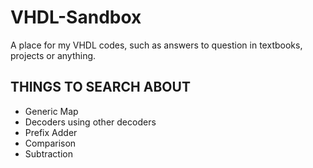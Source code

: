 # VHDL-Sandbox
A place for my VHDL codes, such as answers to question in textbooks, projects or anything.

## THINGS TO SEARCH ABOUT
- Generic Map
- Decoders using other decoders
- Prefix Adder
- Comparison
- Subtraction
